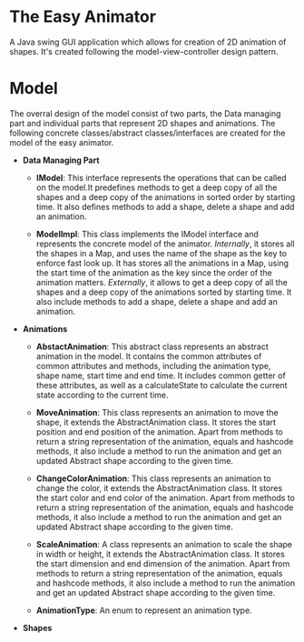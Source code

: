 # The Easy Animator
A Java swing GUI application which allows for creation of 2D animation of shapes. 
It's created following the model-view-controller design pattern.

# Model
The overral design of the model consist of two parts, the Data managing part and individual parts that represent 2D shapes and
animations.
The following concrete classes/abstract classes/interfaces are created for the model of the easy animator. 


- **Data Managing Part**

    - **IModel**: This interface represents the operations that can be called on the model.It predefines methods to get a 
    deep copy of all the shapes and a deep copy of the animations in sorted order by starting time. It also defines methods to 
    add a shape, delete a shape and add an animation.
    
    - **ModelImpl**: This class implements the IModel interface and represents the concrete model of the animator.
    *Internally*, it stores all the shapes in a Map, and uses the name of the shape as the key to enforce fast look up. 
    It has stores all the animations in a Map, using the start time of the animation as the key since the order of the 
    animation matters.
    *Externally*, it allows to get a deep copy of all the shapes and a deep copy of the animations sorted 
    by starting time. It also include methods to add a shape, delete a shape and add an animation.
    
 
- **Animations**   

    - **AbstactAnimation**: This abstract class represents an abstract animation in the model. It contains the common attributes of
    common attributes and methods, including the animation type, shape name, start time
    and end time. It includes common getter of these attributes, as well as a calculateState to
    calculate the current state according to the current time.
    
    - **MoveAnimation**: This class represents an animation to move the shape, it extends the AbstractAnimation
    class. It stores the start position and end position of the animation.
    Apart from methods to return a string representation of the animation, equals and hashcode methods, 
    it also include a method to run the animation and get an updated Abstract shape according to the given time.
    
    - **ChangeColorAnimation**: This class represents an animation to change the color, it extends the AbstractAnimation
    class. It stores the start color and end color of the animation. 
    Apart from methods to return a string representation of the animation, equals and hashcode methods, 
    it also include a method to run the animation and get an updated Abstract shape according to the given time.
    
    - **ScaleAnimation**: A class represents an animation to scale the shape in width or height, it extends
    the AbstractAnimation class. It stores the start dimension and end dimension of the animation.
    Apart from methods to return a string representation of the animation, equals and hashcode methods, 
    it also include a method to run the animation and get an updated Abstract shape according to the given time.
    
    - **AnimationType**: An enum to represent an animation type.
    
- **Shapes** 
    
